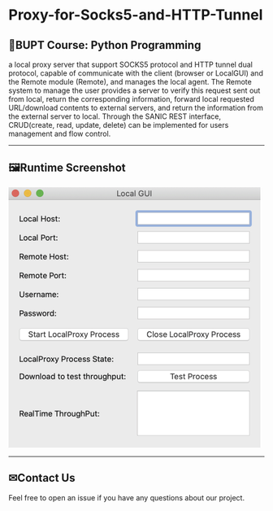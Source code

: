 # Proxy-for-Socks5-and-HTTP-Tunnel
## 📕BUPT Course: Python Programming

a local proxy server that support SOCKS5 protocol and HTTP tunnel dual protocol, capable of communicate with the client (browser or LocalGUI) and the Remote module (Remote), and manages the local agent. The Remote system to manage the user provides a server to verify this request sent out from local, return the corresponding information, forward local requested URL/download contents to external servers, and return the information from the external server to local. Through the SANIC REST interface, CRUD(create, read, update, delete) can be implemented for users management and flow control.

---

## 🖼Runtime Screenshot
<img src="./data/GUI.png" alt="running" style="zoom:50%;" />

---

## ✉Contact Us

Feel free to open an issue if you have any questions about our project.
